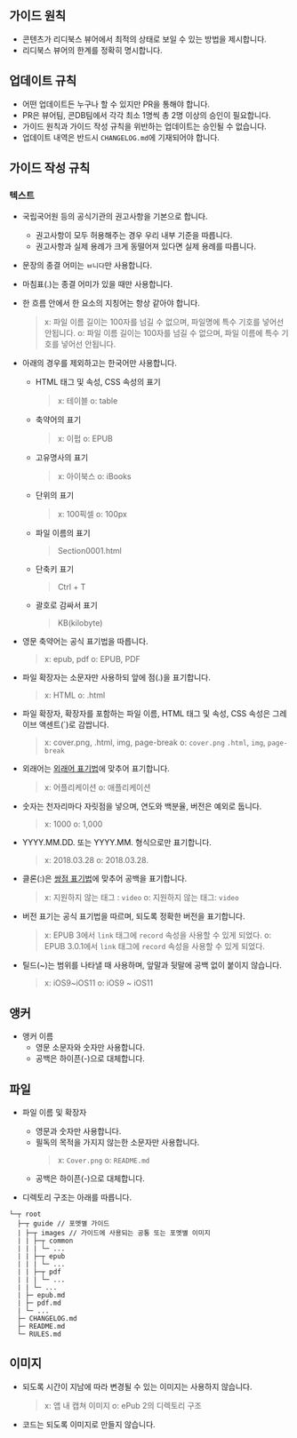 ## 가이드 원칙

- 콘텐츠가 리디북스 뷰어에서 최적의 상태로 보일 수 있는 방법을 제시합니다.
- 리디북스 뷰어의 한계를 정확히 명시합니다.

## 업데이트 규칙

- 어떤 업데이트든 누구나 할 수 있지만 PR을 통해야 합니다.
- PR은 뷰어팀, 콘DB팀에서 각각 최소 1명씩 총 2명 이상의 승인이 필요합니다.
- 가이드 원칙과 가이드 작성 규칙을 위반하는 업데이트는 승인될 수 없습니다.
- 업데이트 내역은 반드시 `CHANGELOG.md`에 기재되어야 합니다.

## 가이드 작성 규칙

### 텍스트

- 국립국어원 등의 공식기관의 권고사항을 기본으로 합니다.
  - 권고사항이 모두 허용해주는 경우 우리 내부 기준을 따릅니다.
  - 권고사항과 실제 용례가 크게 동떨어져 있다면 실제 용례를 따릅니다.

- 문장의 종결 어미는 `ㅂ니다`만 사용합니다.

- 마침표(.)는 종결 어미가 있을 때만 사용합니다.

- 한 흐름 안에서 한 요소의 지칭어는 항상 같아야 합니다.
  > x: 파일 이름 길이는 100자를 넘길 수 없으며, 파일명에 특수 기호를 넣어선 안됩니다.
  > o: 파일 이름 길이는 100자를 넘길 수 없으며, 파일 이름에 특수 기호를 넣어선 안됩니다.

- 아래의 경우를 제외하고는 한국어만 사용합니다.
  - HTML 태그 및 속성, CSS 속성의 표기
    > x: 테이블
    > o: table
  - 축약어의 표기
    > x: 이펍
    > o: EPUB
  - 고유명사의 표기
    > x: 아이북스
    > o: iBooks
  - 단위의 표기
    > x: 100픽셀
    > o: 100px
  - 파일 이름의 표기
    > Section0001.html
  - 단축키 표기
    > Ctrl + T
  - 괄호로 감싸서 표기
    > KB(kilobyte)

- 영문 축약어는 공식 표기법을 따릅니다.
  > x: epub, pdf
  > o: EPUB, PDF

- 파일 확장자는 소문자만 사용하되 앞에 점(.)을 표기합니다.
  > x: HTML
  > o: .html

- 파일 확장자, 확장자를 포함하는 파일 이름, HTML 태그 및 속성, CSS 속성은 그레이브 액센트(\`)로 감쌉니다.
  > x: cover.png, .html, img, page-break
  > o: `cover.png` `.html`, `img`, `page-break`

- 외래어는 [외래어 표기법](https://www.korean.go.kr/front/foreignSpell/foreignSpellList.do)에 맞추어 표기합니다.
  > x: 어플리케이션
  > o: 애플리케이션

- 숫자는 천자리마다 자릿점을 넣으며, 연도와 백분율, 버전은 예외로 둡니다.
  > x: 1000
  > o: 1,000

- YYYY.MM.DD. 또는 YYYY.MM. 형식으로만 표기합니다.
  > x: 2018.03.28
  > o: 2018.03.28.

- 클론(:)은 [쌍점 표기법](https://www.korean.go.kr/front/page/pageView.do?page_id=P000197&mn_id=30)에 맞추어 공백을 표기합니다.
  > x: 지원하지 않는 태그 : `video`
  > o: 지원하지 않는 태그: `video`

- 버전 표기는 공식 표기법을 따르며, 되도록 정확한 버전을 표기합니다.
  > x: EPUB 3에서 `link` 태그에 `record` 속성을 사용할 수 있게 되었다.
  > o: EPUB 3.0.1에서 `link` 태그에 `record` 속성을 사용할 수 있게 되었다.

- 틸드(~)는 범위를 나타낼 때 사용하며, 앞말과 뒷말에 공백 없이 붙이지 않습니다.
  > x: iOS9~iOS11
  > o: iOS9 ~ iOS11

## 앵커

- 앵커 이름
  - 영문 소문자와 숫자만 사용합니다.
  - 공백은 하이픈(-)으로 대체합니다.

## 파일

- 파일 이름 및 확장자
  - 영문과 숫자만 사용합니다.
  - 필독의 목적을 가지지 않는한 소문자만 사용합니다.
    > x: `Cover.png`
    > o: `README.md`
  - 공백은 하이픈(-)으로 대체합니다.

- 디렉토리 구조는 아래를 따릅니다.
```
└─┬ root
  ├─┬ guide // 포멧별 가이드
  | ├─┬ images // 가이드에 사용되는 공통 또는 포멧별 이미지
  | | ├─┬ common
  | | | └─ ...
  | | ├─┬ epub
  | | | └─ ...
  | | ├─┬ pdf
  | | | └─ ...
  | | └─ ...
  | ├─ epub.md
  | ├─ pdf.md
  | └─ ...
  ├─ CHANGELOG.md
  ├─ README.md
  └─ RULES.md
```

## 이미지

- 되도록 시간이 지남에 따라 변경될 수 있는 이미지는 사용하지 않습니다.
  > x: 앱 내 캡쳐 이미지
  > o: ePub 2의 디렉토리 구조

- 코드는 되도록 이미지로 만들지 않습니다.


